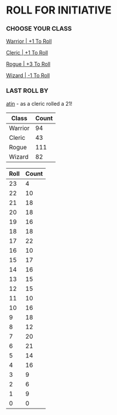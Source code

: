# ROLL FOR INITIATIVE
### CHOOSE YOUR CLASS

[Warrior | +1 To Roll](https://github.com/benjaminsampica/benjaminsampica/issues/new?title=roll%7Cwarrior&body=Just+click+%27Submit+new+issue%27.)

[Cleric | +1 To Roll](https://github.com/benjaminsampica/benjaminsampica/issues/new?title=roll%7Ccleric&body=Just+click+%27Submit+new+issue%27.)

[Rogue | +3 To Roll](https://github.com/benjaminsampica/benjaminsampica/issues/new?title=roll%7Crogue&body=Just+click+%27Submit+new+issue%27.)

[Wizard | -1 To Roll](https://github.com/benjaminsampica/benjaminsampica/issues/new?title=roll%7Cwizard&body=Just+click+%27Submit+new+issue%27.)
### LAST ROLL BY
[atin](https://www.github.com/atin) - as a cleric rolled a 21!

|Class|Count|
|-|-|
|Warrior|94|
|Cleric|43|
|Rogue|111|
|Wizard|82|

|Roll|Count|
|-|-|
|23|4
|22|10
|21|18
|20|18
|19|16
|18|18
|17|22
|16|10
|15|17
|14|16
|13|15
|12|15
|11|10
|10|16
|9|18
|8|12
|7|20
|6|21
|5|14
|4|16
|3|9
|2|6
|1|9
|0|0
